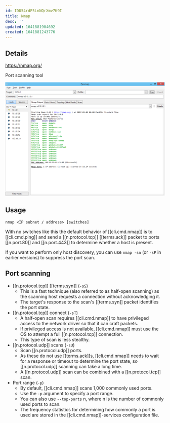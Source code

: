 ```yaml
---
id: IDU54rdP5LnNQrXmv7K9I
title: Nmap
desc: ''
updated: 1641881904692
created: 1641881243776
---
```


## Details

<https://nmap.org/>

Port scanning tool

![nmap](/assets/images/2022-01-10-22-18-19.png)

## Usage

```
nmap <IP subnet / address> [switches]
```

With no switches like this the default behavior of [[cli.cmd.nmap]] is to [[cli.cmd.ping]] and send a [[n.protocol.tcp]] [[terms.ack]] packet to ports [[n.port.80]] and [[n.port.443]] to determine whether a host is present.

If you want to perform only host discovery, you can use `nmap -sn` (or `-sP` in earlier versions) to suppress the port scan.

## Port scanning

- [[n.protocol.tcp]] [[terms.syn]] (`-sS`)
    - This is a fast technique (also referred to as half-open scanning) as the scanning host requests a connection without acknowledging it. 
    - The target's response to the scan's [[terms.syn]] packet identifies the port state.
- [[n.protocol.tcp]] connect (`-sT`)
    - A half-open scan requires [[cli.cmd.nmap]] to have privileged access to the network driver so that it can craft packets. 
    - If privileged access is not available, [[cli.cmd.nmap]] must use the OS to attempt a full [[n.protocol.tcp]] connection. 
    - This type of scan is less stealthy.
- [[n.protocol.udp]] scans (`-sU`)
    - Scan [[n.protocol.udp]] ports. 
    - As these do not use [[terms.ack]]s, [[cli.cmd.nmap]] needs to wait for a response or timeout to determine the port state, so [[n.protocol.udp]] scanning can take a long time. 
    - A [[n.protocol.udp]] scan can be combined with a [[n.protocol.tcp]] scan.
- Port range (`-p`)
    - By default, [[cli.cmd.nmap]] scans 1,000 commonly used ports. 
    - Use the `-p` argument to specify a port range. 
    - You can also use `--top-ports` n, where n is the number of commonly used ports to scan. 
    - The frequency statistics for determining how commonly a port is used are stored in the [[cli.cmd.nmap]]-services configuration file.
